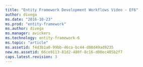 ```yaml
---
title: "Entity Framework Development Workflows Video - EF6"
author: divega
ms.date: "2016-10-23"
ms.prod: "entity-framework"
ms.author: divega
ms.manager: avickers
ms.technology: entity-framework-6
ms.topic: "article"
ms.assetid: f4d3b1a0-99bb-46ca-bc44-d08d49ad9235
new.ms.assetid: 66ce9113-81d2-480f-8c16-d00ec405b2f7
caps.latest.revision: 3
---
```

